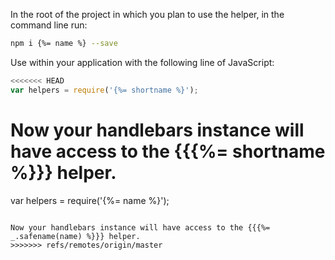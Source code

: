 In the root of the project in which you plan to use the helper, in the command line run:

```bash
npm i {%= name %} --save
```

Use within your application with the following line of JavaScript:

```js
<<<<<<< HEAD
var helpers = require('{%= shortname %}');
```

Now your handlebars instance will have access to the {{{%= shortname %}}} helper.
=======
var helpers = require('{%= name %}');
```

Now your handlebars instance will have access to the {{{%= _.safename(name) %}}} helper.
>>>>>>> refs/remotes/origin/master

